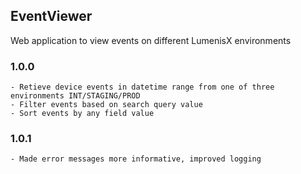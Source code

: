 ## EventViewer

Web application to view events on different LumenisX environments

### 1.0.0
	- Retieve device events in datetime range from one of three environments INT/STAGING/PROD
	- Filter events based on search query value
	- Sort events by any field value

### 1.0.1
	- Made error messages more informative, improved logging